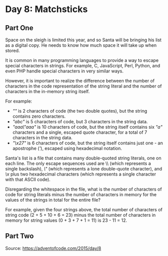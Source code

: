 # Day 8: Matchsticks

## Part One

Space on the sleigh is limited this year, and so Santa will be bringing his list as a digital copy. He needs to know how much space it will take up when stored.

It is common in many programming languages to provide a way to escape special characters in strings. For example, C, JavaScript, Perl, Python, and even PHP handle special characters in very similar ways.

However, it is important to realize the difference between the number of characters in the code representation of the string literal and the number of characters in the in-memory string itself.

For example:

-   _""_ is 2 characters of code (the two double quotes), but the string contains zero characters.
-   _"abc"_ is 5 characters of code, but 3 characters in the string data.
-   _"aaa\\"aaa"_ is 10 characters of code, but the string itself contains six _"a"_ characters and a single, escaped quote character, for a total of 7 characters in the string data.
-   _"\x27"_ is 6 characters of code, but the string itself contains just one - an apostrophe (_'_), escaped using hexadecimal notation.

Santa's list is a file that contains many double-quoted string literals, one on each line. The only escape sequences used are \\\ (which represents a single backslash), _\\"_ (which represents a lone double-quote character), and _\\x_ plus two hexadecimal characters (which represents a single character with that ASCII code).

Disregarding the whitespace in the file, what is the number of characters of code for string literals minus the number of characters in memory for the values of the strings in total for the entire file?

For example, given the four strings above, the total number of characters of string code (2 + 5 + 10 + 6 = 23) minus the total number of characters in memory for string values (0 + 3 + 7 + 1 = 11) is 23 - 11 = 12.

## Part Two

Source: https://adventofcode.com/2015/day/8
